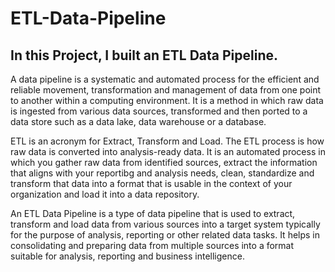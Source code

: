 # ETL-Data-Pipeline
## In this Project, I built an ETL Data Pipeline. 

 A data pipeline is a systematic and automated process for the efficient and reliable movement, transformation and management of data from one point to another within a computing environment. It is a method in which raw data is ingested from various data sources, transformed and then ported to a data store such as a data lake, data warehouse or a database. 

ETL is an acronym for Extract, Transform and Load. The ETL process is how raw data is converted into analysis-ready data. It is an automated process in which you gather raw data from identified sources, extract the information that aligns with your reportibg and analysis needs, clean, standardize and transform that data into a format that is usable in the context of your organization and load it into a data repository. 

An ETL Data Pipeline is a type of data pipeline that is used to extract, transform and load data from various sources into a target system typically for the purpose of analysis, reporting or other related data tasks. It helps in consolidating and preparing data from multiple sources into a format suitable for analysis, reporting and business intelligence. 


